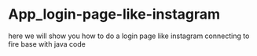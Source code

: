 # App_login-page-like-instagram
here we will show you how to do a login page like instagram connecting to fire base with java code  
